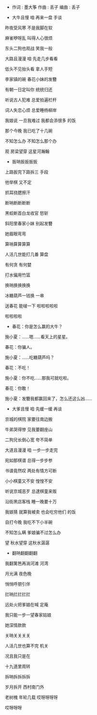 - 作词 : 墨大筝
作曲 : 丢子
编曲 : 丢子

- 大牛且慢 咱 再来一盘 手谈

昨夜受风寒 不是我脚在软

麻雀咿呀乱 叫得人心很烦

东头二狗也观战 笑我一般


大路且漫漫 咱 先走几步看看

低头不见抬头看 拿人手短

李家镇的碗 春花小妹的发簪

有朝一日定叫你 统统归还


听说古人犯难 总爱拍遍栏杆

词人失恋心烦 总爱睡杨柳岸

我娘说 一旦我难过 我都会添很多 的饭

那个今晚 我已吃了十几碗

不知怎么办 不知怎么那个办

观 房梁望穿 这星河瀚翰

 

- 扳呐扳扳扳扳

上路扳完下路拆三 手段

他举棋 又不定

抓耳挠腮擦汗


断呐断断断断

黑蛟断首白龙收官 怒斩

斜阳里春家小妹 别起发簪

她眉眼弯弯
 

算呐算算算算

人活几世能打几番 算盘

有何贪 有何婪

打水偏用竹篮
 

换呐换换换换

冰糖葫芦一钱换 一串

送春花 能啵一下 啦啦啦啦啦

啦啦啦啦



- 春花：你是怎么赢的大牛？

施小夏：……嗯……看天上的星星。

春花：你骗人。

施小夏：……吃糖葫芦吗？

春花：不吃！

施小夏：你不吃……那我可就吃啦。

春花：你敢！

施小夏：发簪我都赢回来了，怎么还这么凶……

 


- 大爹且慢 咱 先缓一缓 再谈

京城的棋院 家要往南边搬

牛弟哭得惨 见我要翻座山

二狗兄长倒心宽 夸不简单
 

大道且漫漫 咱 一步一步走完

宛如那棋谱 总得一步步参

书谱竟然叹 两处有情方可断

小小棋童又不安 惶惶不安
 

听说京城恶歹 总逮棋童来贩

沿街黑店客栈 睡一晚要十万

我娘猜 就算我被卖 也会吃穷他们 的饭

自打今晚 我吃不下小半碗

不知怎么瞒 爹娘骗不过怎么办

望 秋水望穿 这秋水潺潺
 


- 翻呐翻翻翻翻

我翻篱笆再淌河滩 河湾

月光满 夜色晚

悄悄呼朋引伴
 

拦呐拦拦拦拦

远处火把爹娘在喊 定庵

我只能一步一望春家姑娘

她深情款款
 

关呐关关关关

人活几世也算不完 机关

况且我只是在

十九道里周转
 

拆呐拆拆拆拆

岁月拆开 西村南门外

老树槐 年轮几载 哎呀呀呀呀

哎呀呀呀
